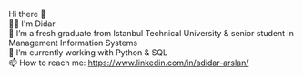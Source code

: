 Hi there 👋  
👩🏻 I'm Didar  
👀 I’m a fresh graduate from Istanbul Technical University & senior student in Management Information Systems  
🌱 I’m currently working with Python & SQL  
📫 How to reach me: https://www.linkedin.com/in/adidar-arslan/  
